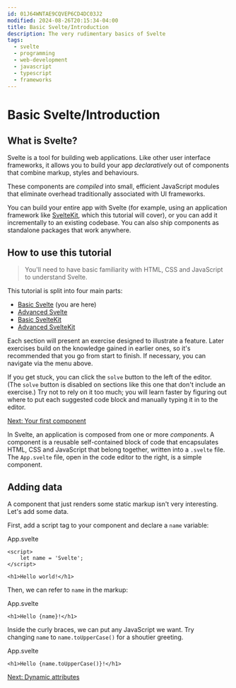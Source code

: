 ```yaml
---
id: 01J64WNTAE9CQVEP6CD4DC03J2
modified: 2024-08-26T20:15:34-04:00
title: Basic Svelte/Introduction
description: The very rudimentary basics of Svelte
tags:
  - svelte
  - programming
  - web-development
  - javascript
  - typescript
  - frameworks
---
```

# Basic Svelte/Introduction


## What is Svelte?

Svelte is a tool for building web applications. Like other user interface frameworks, it allows you to build your app _declaratively_ out of components that combine markup, styles and behaviours.

These components are _compiled_ into small, efficient JavaScript modules that eliminate overhead traditionally associated with UI frameworks.

You can build your entire app with Svelte (for example, using an application framework like [SvelteKit](https://kit.svelte.dev/), which this tutorial will cover), or you can add it incrementally to an existing codebase. You can also ship components as standalone packages that work anywhere.

## How to use this tutorial

> You'll need to have basic familiarity with HTML, CSS and JavaScript to understand Svelte.

This tutorial is split into four main parts:

- [Basic Svelte](https://learn.svelte.dev/tutorial/welcome-to-svelte) (you are here)
- [Advanced Svelte](https://learn.svelte.dev/tutorial/tweens)
- [Basic SvelteKit](https://learn.svelte.dev/tutorial/introducing-sveltekit)
- [Advanced SvelteKit](https://learn.svelte.dev/tutorial/optional-params)

Each section will present an exercise designed to illustrate a feature. Later exercises build on the knowledge gained in earlier ones, so it's recommended that you go from start to finish. If necessary, you can navigate via the menu above.

If you get stuck, you can click the `solve` button to the left of the editor. (The `solve` button is disabled on sections like this one that don't include an exercise.) Try not to rely on it too much; you will learn faster by figuring out where to put each suggested code block and manually typing it in to the editor.

[Next: Your first component](https://learn.svelte.dev/tutorial/your-first-component)

In Svelte, an application is composed from one or more _components_. A component is a reusable self-contained block of code that encapsulates HTML, CSS and JavaScript that belong together, written into a `.svelte` file. The `App.svelte` file, open in the code editor to the right, is a simple component.

## Adding data

A component that just renders some static markup isn't very interesting. Let's add some data.

First, add a script tag to your component and declare a `name` variable:

App.svelte

```
<script>
	let name = 'Svelte';
</script>

<h1>Hello world!</h1>
```

Then, we can refer to `name` in the markup:

App.svelte

```
<h1>Hello {name}!</h1>
```

Inside the curly braces, we can put any JavaScript we want. Try changing `name` to `name.toUpperCase()` for a shoutier greeting.

App.svelte

```
<h1>Hello {name.toUpperCase()}!</h1>
```

[Next: Dynamic attributes](https://learn.svelte.dev/tutorial/dynamic-attributes)